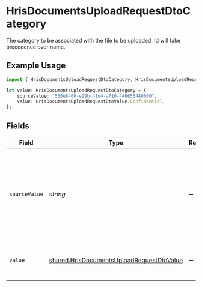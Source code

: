 # HrisDocumentsUploadRequestDtoCategory

The category to be associated with the file to be uploaded. Id will take precedence over name.

## Example Usage

```typescript
import { HrisDocumentsUploadRequestDtoCategory, HrisDocumentsUploadRequestDtoValue } from "@stackone/stackone-client-ts/sdk/models/shared";

let value: HrisDocumentsUploadRequestDtoCategory = {
    sourceValue: "550e8400-e29b-41d4-a716-446655440000",
    value: HrisDocumentsUploadRequestDtoValue.Confidential,
};
```

## Fields

| Field                                                                                                         | Type                                                                                                          | Required                                                                                                      | Description                                                                                                   | Example                                                                                                       |
| ------------------------------------------------------------------------------------------------------------- | ------------------------------------------------------------------------------------------------------------- | ------------------------------------------------------------------------------------------------------------- | ------------------------------------------------------------------------------------------------------------- | ------------------------------------------------------------------------------------------------------------- |
| `sourceValue`                                                                                                 | *string*                                                                                                      | :heavy_minus_sign:                                                                                            | The provider specific category for associating uploaded files, if provided, the value will be ignored.        | 550e8400-e29b-41d4-a716-446655440000                                                                          |
| `value`                                                                                                       | [shared.HrisDocumentsUploadRequestDtoValue](../../../sdk/models/shared/hrisdocumentsuploadrequestdtovalue.md) | :heavy_minus_sign:                                                                                            | The category name to associate with the file                                                                  | reports                                                                                                       |